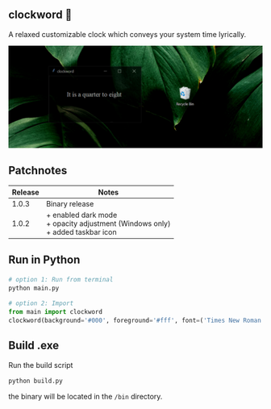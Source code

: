 ## clockword 🍊

A relaxed customizable clock which conveys your system time lyrically.

<img src=demo.png>


## Patchnotes
|Release|Notes|
|-|-|
|1.0.3|Binary release|
|1.0.2|+ enabled dark mode <br> + opacity adjustment (Windows only) <br> + added taskbar icon|

## Run in Python
```bash
# option 1: Run from terminal
python main.py 
```
```python
# option 2: Import
from main import clockword
clockword(background='#000', foreground='#fff', font=('Times New Roman', 20), opacity=0.7)
```

## Build .exe
Run the build script
```bash
python build.py
```
the binary will be located in the `/bin` directory.